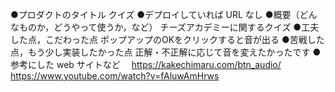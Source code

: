 ●プロダクトのタイトル
  クイズ
●デプロイしていれば URL
  なし
●概要（どんなものか，どうやって使うか，など）
  チーズアカデミーに関するクイズ
●工夫した点，こだわった点
  ポップアップのOKをクリックすると音が出る
●苦戦した点，もう少し実装したかった点
  正解・不正解に応じて音を変えたかったです
●参考にした web サイトなど
　https://kakechimaru.com/btn_audio/
  https://www.youtube.com/watch?v=fAluwAmHrws
